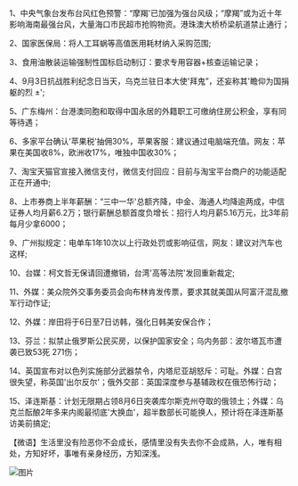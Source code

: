 1、中央气象台发布台风红色预警：“摩羯'已加强为强台风级；“摩羯”或为近十年影响海南最强台风，大量海口市民超市抢购物资。港珠澳大桥桥梁航道禁止通行；

2、国家医保局：将人工耳蜗等高值医用耗材纳入采购范围;

3、食用油散装运输强制性国标启动制订：要求专用容器+核查运输记录；

4、9月3日抗战胜利纪念日当天，乌克兰驻日本大使'拜鬼”，还妄称其'瞻仰为国捐躯的烈 ±';

5、广东梅州：台港澳同胞和取得中国永居的外籍职工可缴纳住房公积金，享有同等待遇；

6、多家平台确认'苹果税'抽佣30%，苹果客服：建议通过电脑端充值。网友：苹果在美国收8%，欧洲收17%，唯独中国收30%；

7、淘宝天猫官宣接入微信支付，微信支付回应：目前与淘宝平台商户的功能适配正在开通中;

8、上市券商上半年薪酬：“三中一华'总额齐降，中金、海通人均降逾两成，中信证券人均月薪6.2万；银行薪酬总额首度负增长：招行人均月薪5.16万元，比3年前每月少拿6000；

9、广州拟规定：电单车1年10次以上行政处罚或影响征信，网友：建议对汽车也这样;

10、台媒：柯文哲无保请回遭撤销，台湾'高等法院'发回重新裁定;

11、外媒：美众院外交事务委员会向布林肯发传票，要求其就美国从阿富汗混乱撤军行动作证;

12、外媒：岸田将于6日至7日访韩，强化日韩美安保合作；

13、芬兰：拟禁止俄罗斯公民买房，以保护国家安全；乌内务部：波尔塔瓦市遭袭已致53死 271伤；

14、英国宣布对以色列实施部分武器禁令，内塔尼亚胡怒斥：可耻。外媒：白宫很失望，称英国'出尔反尔'；俄外交部：英国深度参与基辅政权在俄恐怖行动；

15、泽连斯基：计划无限期占领8月6日突袭库尔斯克州夺取的俄领土；外媒：乌克兰酝酿2年多来内阁最彻底'大换血'，超半数部长可能换人，预计将在泽连斯基访美前搞定;

【微语】生活里没有险恶你不会成长，感情里没有失去你不会成熟，人，唯有相处，方知好坏，事唯有亲身经历，方知深浅。

![图片](https://api.03c3.cn/api/zb)
